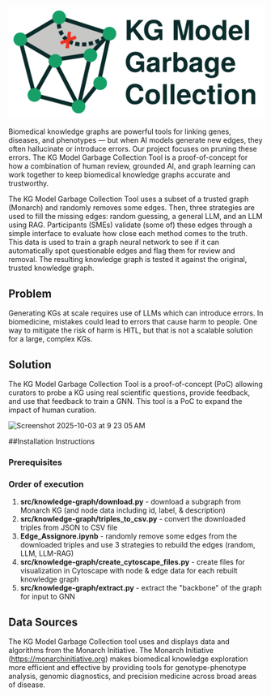 ![KG-LLM/Model Garbage Collection](logo.svg)

Biomedical knowledge graphs are powerful tools for linking genes, diseases, and phenotypes — but when AI models generate new edges, they often hallucinate or introduce errors. Our project focuses on pruning these errors. The KG Model Garbage Collection Tool is a proof-of-concept for how a combination of human review, grounded AI, and graph learning can work together to keep biomedical knowledge graphs accurate and trustworthy.

The KG Model Garbage Collection Tool uses a subset of a trusted graph (Monarch) and randomly removes some edges.  Then, three strategies are used to fill the missing edges: random guessing, a general LLM, and an LLM using RAG. Participants (SMEs) validate (some of) these edges through a simple interface to evaluate how close each method comes to the truth. This data is used to train a graph neural network to see if it can automatically spot questionable edges and flag them for review and removal. The resulting knowledge graph is tested it against the original, trusted knowledge graph. 

## Problem
Generating KGs at scale requires use of LLMs which can introduce errors. In biomedicine, mistakes could lead to errors that cause harm to people. One way to mitigate the risk of harm is HITL, but that is not a scalable solution for a large, complex KGs. 

## Solution
The KG Model Garbage Collection Tool is a proof-of-concept (PoC) allowing curators to probe a KG using real scientific questions, provide feedback, and use that feedback to train a GNN. This tool is a PoC to expand the impact of human curation.

<img width="561" height="518" alt="Screenshot 2025-10-03 at 9 23 05 AM" src="https://github.com/user-attachments/assets/933c615e-d665-4841-a5d6-1bd89adf72d0" />

##Installation Instructions
### Prerequisites

### Order of execution
1. **src/knowledge-graph/download.py** - download a subgraph from Monarch KG (and node data including id, label, & description)
2. **src/knowledge-graph/triples_to_csv.py** - convert the downloaded triples from JSON to CSV file
3. **Edge_Assignore.ipynb** - randomly remove some edges from the downloaded triples and use 3 strategies to rebuild the edges (random, LLM, LLM-RAG)
4. **src/knowledge-graph/create_cytoscape_files.py** - create files for visualization in Cytoscape with node & edge data for each rebuilt knowledge graph
5. **src/knowledge-graph/extract.py** - extract the "backbone" of the graph for input to GNN

## Data Sources
The KG Model Garbage Collection tool uses and displays data and algorithms from the Monarch Initiative. The Monarch Initiative (https://monarchinitiative.org) makes biomedical knowledge exploration more efficient and effective by providing tools for genotype-phenotype analysis, genomic diagnostics, and precision medicine across broad areas of disease.
